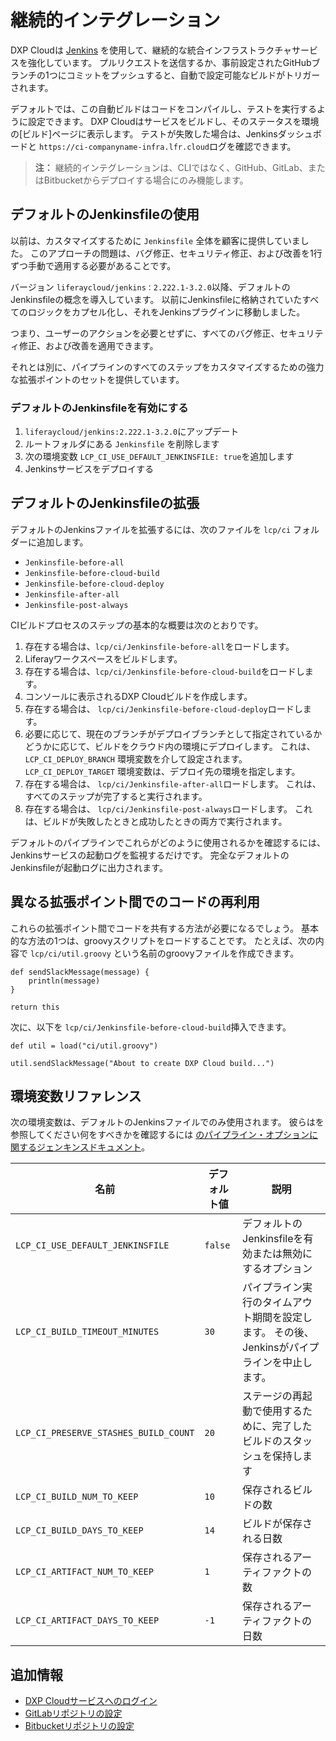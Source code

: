 # 継続的インテグレーション

DXP Cloudは [Jenkins](https://jenkins.io/) を使用して、継続的な統合インフラストラクチャサービスを強化しています。 プルリクエストを送信するか、事前設定されたGitHubブランチの1つにコミットをプッシュすると、自動で設定可能なビルドがトリガーされます。

デフォルトでは、この自動ビルドはコードをコンパイルし、テストを実行するように設定できます。 DXP Cloudはサービスをビルドし、そのステータスを環境の[ビルド]ページに表示します。 テストが失敗した場合は、Jenkinsダッシュボードと `https://ci-companyname-infra.lfr.cloud`ログを確認できます。

> **注：** 継続的インテグレーションは、CLIではなく、GitHub、GitLab、またはBitbucketからデプロイする場合にのみ機能します。

## デフォルトのJenkinsfileの使用

以前は、カスタマイズするために `Jenkinsfile` 全体を顧客に提供していました。 このアプローチの問題は、バグ修正、セキュリティ修正、および改善を1行ずつ手動で適用する必要があることです。

バージョン `liferaycloud/jenkins：2.222.1-3.2.0`以降、デフォルトのJenkinsfileの概念を導入しています。 以前にJenkinsfileに格納されていたすべてのロジックをカプセル化し、それをJenkinsプラグインに移動しました。

つまり、ユーザーのアクションを必要とせずに、すべてのバグ修正、セキュリティ修正、および改善を適用できます。

それとは別に、パイプラインのすべてのステップをカスタマイズするための強力な拡張ポイントのセットを提供しています。

### デフォルトのJenkinsfileを有効にする

1.  `liferaycloud/jenkins:2.222.1-3.2.0`にアップデート
2.  ルートフォルダにある `Jenkinsfile` を削除します
3.  次の環境変数 `LCP_CI_USE_DEFAULT_JENKINSFILE: true`を追加します
4.  Jenkinsサービスをデプロイする

## デフォルトのJenkinsfileの拡張

デフォルトのJenkinsファイルを拡張するには、次のファイルを `lcp/ci` フォルダーに追加します。

  - `Jenkinsfile-before-all`
  - `Jenkinsfile-before-cloud-build`
  - `Jenkinsfile-before-cloud-deploy`
  - `Jenkinsfile-after-all`
  - `Jenkinsfile-post-always`

CIビルドプロセスのステップの基本的な概要は次のとおりです。

1.  存在する場合は、`lcp/ci/Jenkinsfile-before-all`をロードします。
2.  Liferayワークスペースをビルドします。
3.  存在する場合は、`lcp/ci/Jenkinsfile-before-cloud-build`をロードします。
4.  コンソールに表示されるDXP Cloudビルドを作成します。
5.  存在する場合は、 `lcp/ci/Jenkinsfile-before-cloud-deploy`ロードします。
6.  必要に応じて、現在のブランチがデプロイブランチとして指定されているかどうかに応じて、ビルドをクラウド内の環境にデプロイします。 これは、 `LCP_CI_DEPLOY_BRANCH` 環境変数を介して設定されます。 `LCP_CI_DEPLOY_TARGET` 環境変数は、デプロイ先の環境を指定します。
7.  存在する場合は、 `lcp/ci/Jenkinsfile-after-all`ロードします。 これは、すべてのステップが完了すると実行されます。
8.  存在する場合は、 `lcp/ci/Jenkinsfile-post-always`ロードします。 これは、ビルドが失敗したときと成功したときの両方で実行されます。

デフォルトのパイプラインでこれらがどのように使用されるかを確認するには、Jenkinsサービスの起動ログを監視するだけです。 完全なデフォルトのJenkinsfileが起動ログに出力されます。

## 異なる拡張ポイント間でのコードの再利用

これらの拡張ポイント間でコードを共有する方法が必要になるでしょう。 基本的な方法の1つは、groovyスクリプトをロードすることです。 たとえば、次の内容で `lcp/ci/util.groovy` という名前のgroovyファイルを作成できます。

    def sendSlackMessage(message) {
        println(message)
    }
    
    return this

次に、以下を `lcp/ci/Jenkinsfile-before-cloud-build`挿入できます。

    def util = load("ci/util.groovy")
    
    util.sendSlackMessage("About to create DXP Cloud build...")

## 環境変数リファレンス

次の環境変数は、デフォルトのJenkinsファイルでのみ使用されます。 彼らはを参照してください何をすべきかを確認するには [のパイプライン・オプションに関するジェンキンスドキュメント](https://jenkins.io/doc/book/pipeline/syntax/#options)。

| 名前                                    | デフォルト値  | 説明                                                 |
| ------------------------------------- | ------- | -------------------------------------------------- |
| `LCP_CI_USE_DEFAULT_JENKINSFILE`      | `false` | デフォルトのJenkinsfileを有効または無効にするオプション                  |
| `LCP_CI_BUILD_TIMEOUT_MINUTES`        | `30`    | パイプライン実行のタイムアウト期間を設定します。 その後、Jenkinsがパイプラインを中止します。 |
| `LCP_CI_PRESERVE_STASHES_BUILD_COUNT` | `20`    | ステージの再起動で使用するために、完了したビルドのスタッシュを保持します               |
| `LCP_CI_BUILD_NUM_TO_KEEP`            | `10`    | 保存されるビルドの数                                         |
| `LCP_CI_BUILD_DAYS_TO_KEEP`           | `14`    | ビルドが保存される日数                                        |
| `LCP_CI_ARTIFACT_NUM_TO_KEEP`         | `1`     | 保存されるアーティファクトの数                                    |
| `LCP_CI_ARTIFACT_DAYS_TO_KEEP`        | `-1`    | 保存されるアーティファクトの日数                                   |

## 追加情報

  - [DXP Cloudサービスへのログイン](../getting-started/logging-into-your-dxp-cloud-services.md)
  - [GitLabリポジトリの設定](../getting-started/configuring-your-gitlab-repository.md)
  - [Bitbucketリポジトリの設定](../getting-started/configuring-your-bitbucket-repository.md)
